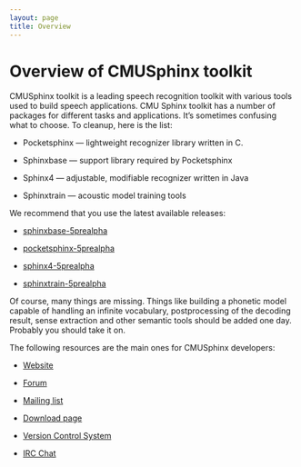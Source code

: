 ```yaml
---
layout: page 
title: Overview
---
```

# Overview of CMUSphinx toolkit

CMUSphinx toolkit is a leading speech recognition toolkit with various tools used to build speech applications. CMU Sphinx toolkit has a number of packages for different tasks and applications. It’s sometimes confusing what to choose. To cleanup, here is the list:


*  Pocketsphinx — lightweight recognizer library written in C.

*  Sphinxbase — support library required by Pocketsphinx

*  Sphinx4 — adjustable, modifiable recognizer written in Java

*  Sphinxtrain — acoustic model training tools

We recommend that you use the latest available releases:


*  [ sphinxbase-5prealpha](https://sourceforge.net/projects/cmusphinx/files/sphinxbase/5prealpha)

*  [ pocketsphinx-5prealpha](https://sourceforge.net/projects/cmusphinx/files/pocketsphinx/5prealpha )

*  [ sphinx4-5prealpha](https://sourceforge.net/projects/cmusphinx/files/sphinx4/5prealpha )

*  [ sphinxtrain-5prealpha](https://sourceforge.net/projects/cmusphinx/files/sphinxtrain/5prealpha/ )

Of course, many things are missing. Things like building a phonetic model capable of handling an infinite vocabulary, postprocessing of the decoding result, sense extraction and other semantic tools should be added one day. Probably you should take it on.

The following resources are the main ones for CMUSphinx developers:


*  [ Website](http://cmusphinx.sourceforge.net )

*  [ Forum](https://sourceforge.net/projects/cmusphinx/forums)

*  [ Mailing list](https://sourceforge.net/mail/?group_id=1904 )

*  [ Download page](https://sourceforge.net/projects/cmusphinx/files/ )

*  [ Version Control System](https://sourceforge.net/projects/cmusphinx/develop )

*  [ IRC Chat ](irc///cmusphinx@freenode.net )


